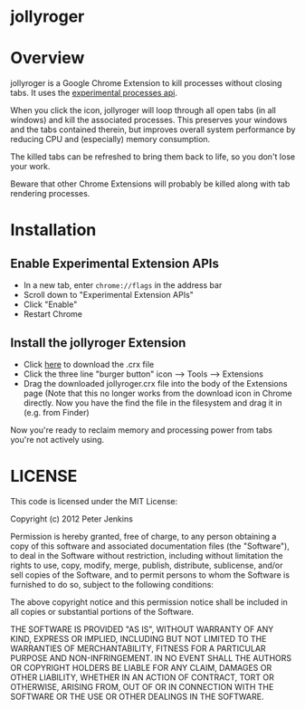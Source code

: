 jollyroger
==========

# Overview

jollyroger is a Google Chrome Extension to kill processes without closing tabs. It uses the [experimental processes api](https://developer.chrome.com/extensions/experimental.processes.html).

When you click the icon, jollyroger will loop through all open tabs (in all windows) and kill the associated processes. This preserves your windows and the tabs contained therein, but improves overall system performance by reducing CPU and (especially) memory consumption.

The killed tabs can be refreshed to bring them back to life, so you don't lose your work.

Beware that other Chrome Extensions will probably be killed along with tab rendering processes.

# Installation

## Enable Experimental Extension APIs
- In a new tab, enter `chrome://flags` in the address bar
- Scroll down to "Experimental Extension APIs"
- Click "Enable"
- Restart Chrome

## Install the jollyroger Extension
- Click [here](https://github.com/funroll/jollyroger/blob/master/jollyroger.crx?raw=true) to download the .crx file
- Click the three line "burger button" icon --> Tools --> Extensions
- Drag the downloaded jollyroger.crx file into the body of the Extensions page
(Note that this no longer works from the download icon in Chrome directly. Now you have the find the file in the filesystem and drag it in (e.g. from Finder)


Now you're ready to reclaim memory and processing power from tabs you're not actively using. 

# LICENSE
This code is licensed under the MIT License:

Copyright (c) 2012 Peter Jenkins

Permission is hereby granted, free of charge, to any person obtaining a 
copy of this software and associated documentation files (the "Software"),
to deal in the Software without restriction, including without limitation
the rights to use, copy, modify, merge, publish, distribute, sublicense,
and/or sell copies of the Software, and to permit persons to whom the
Software is furnished to do so, subject to the following conditions:
 
The above copyright notice and this permission notice shall be included in
all copies or substantial portions of the Software.

THE SOFTWARE IS PROVIDED "AS IS", WITHOUT WARRANTY OF ANY KIND, EXPRESS OR 
IMPLIED, INCLUDING BUT NOT LIMITED TO THE WARRANTIES OF MERCHANTABILITY,
FITNESS FOR A PARTICULAR PURPOSE AND NON-INFRINGEMENT. IN NO EVENT SHALL THE
AUTHORS OR COPYRIGHT HOLDERS BE LIABLE FOR ANY CLAIM, DAMAGES OR OTHER
LIABILITY, WHETHER IN AN ACTION OF CONTRACT, TORT OR OTHERWISE, ARISING
FROM, OUT OF OR IN CONNECTION WITH THE SOFTWARE OR THE USE OR OTHER
DEALINGS IN THE SOFTWARE.
